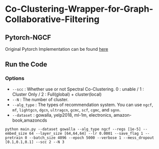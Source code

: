 # Co-Clustering-Wrapper-for-Graph-Collaborative-Filtering

## Pytorch-NGCF
Original Pytorch  Implementation can be found [here](https://github.com/liu-jc/PyTorch_NGCF)

## Run the Code

### Options
- ```--scc``` : Whether use or not Spectral Co-Clustering. 0 : unable / 1 : Cluster Only / 2 : Full(global) + cluster(local)
- ```--N``` : The number of cluster.
- ```--alg_type``` : The types of recommendation system. You can use ```ngcf```, ```mf```, ```lightgcn```, ```dgcn```, ```ultragcn```, ```gcmc```, ```scf```, ```cgmc```, and ```sgnn```.
- ```--dataset``` : gowalla, yelp2018, ml-1m, electronics, amazon-book,amazoncds



```
python main.py --dataset gowalla --alg_type ngcf --regs [1e-5] --embed_size 64 --layer_size [64,64,64] --lr 0.0001 --save_flag 1 --pretrain 0 --batch_size 4096 --epoch 5000 --verbose 1 --mess_dropout [0.1,0.1,0.1] --scc 2 --N 3

```
